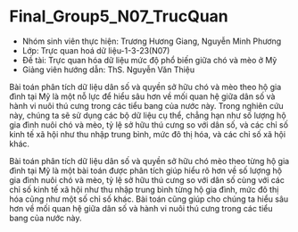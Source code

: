 # Final_Group5_N07_TrucQuan

- Nhóm sinh viên thực hiện: Trương Hương Giang, Nguyễn Minh Phương
- Lớp: Trực quan hoá dữ liệu-1-3-23(N07)
- Đề tài: Trực quan hóa dữ liệu mức độ phổ biến giữa chó và mèo ở Mỹ
- Giảng viên hướng dẫn: ThS. Nguyễn Văn Thiệu

Bài toán phân tích dữ liệu dân số và quyền sở hữu chó và mèo theo hộ gia đình tại Mỹ là một nỗ lực để hiểu sâu hơn về mối quan hệ giữa dân số và hành vi nuôi thú cưng trong các tiểu bang của nước này. Trong nghiên cứu này, chúng ta sẽ sử dụng các bộ dữ liệu cụ thể, chẳng hạn như số lượng hộ gia đình nuôi chó và mèo, tỷ lệ sở hữu thú cưng so với dân số, và các chỉ số kinh tế xã hội như thu nhập trung bình, mức đô thị hóa, và các chỉ số xã hội khác.

Bài toán phân tích dữ liệu dân số và quyền sở hữu chó mèo theo từng hộ gia đình tại Mỹ là một bài toán được phân tích giúp hiểu rõ hơn về số lượng hộ gia đình nuôi chó và mèo, tỷ lệ sở hữu thú cưng so với dân số cùng với các chỉ số kinh tế xã hội như thu nhập trung bình từng hộ gia đình, mức đô thị hóa cũng như một số chỉ số khác. Bài toán cũng giúp cho chúng ta hiểu sâu hơn về mối quan hệ giữa dân số và hành vi nuôi thú cưng trong các tiểu bang của nước này.

  
